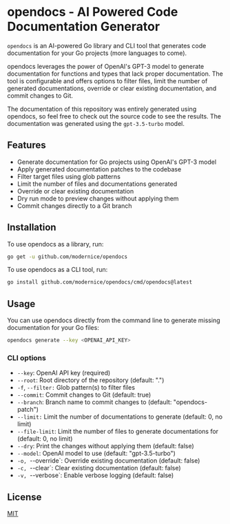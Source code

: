 # opendocs - AI Powered Code Documentation Generator

`opendocs` is an AI-powered Go library and CLI tool that generates code
documentation for your Go projects (more languages to come).

opendocs leverages the power of OpenAI's GPT-3 model to generate documentation
for functions and types that lack proper documentation. The tool is configurable
and offers options to filter files, limit the number of generated documentations,
override or clear existing documentation, and commit changes to Git.

The documentation of this repository was entirely generated using opendocs, so
feel free to check out the source code to see the results. The documentation was
generated using the `gpt-3.5-turbo` model.

## Features

- Generate documentation for Go projects using OpenAI's GPT-3 model
- Apply generated documentation patches to the codebase
- Filter target files using glob patterns
- Limit the number of files and documentations generated
- Override or clear existing documentation
- Dry run mode to preview changes without applying them
- Commit changes directly to a Git branch

## Installation

To use opendocs as a library, run:

```bash
go get -u github.com/modernice/opendocs
```

To use opendocs as a CLI tool, run:

```bash
go install github.com/modernice/opendocs/cmd/opendocs@latest
```

## Usage

You can use opendocs directly from the command line to generate missing
documentation for your Go files:

```bash
opendocs generate --key <OPENAI_API_KEY>
```

### CLI options

- `--key`: OpenAI API key (required)
- `--root`: Root directory of the repository (default: ".")
- `-f`, `--filter:` Glob pattern(s) to filter files
- `--commit`: Commit changes to Git (default: true)
- `--branch`: Branch name to commit changes to (default: "opendocs-patch")
- `--limit:` Limit the number of documentations to generate (default: 0, no limit)
- `--file-limit`: Limit the number of files to generate documentations for (default: 0, no limit)
- `--dry`: Print the changes without applying them (default: false)
- `--model`: OpenAI model to use (default: "gpt-3.5-turbo")
- `-o, `--override`: Override existing documentation (default: false)
- `-c, `--clear`: Clear existing documentation (default: false)
- `-v, `--verbose`: Enable verbose logging (default: false)

## License

[MIT](./LICENSE)
